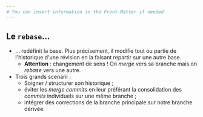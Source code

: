 ```yaml
---
# You can insert information in the Front-Matter if needed
---
```

##  Le `rebase`…

* … redéfinit la base. Plus précisement, il modifie tout ou partie de l'historique d'une révision en la faisant repartir sur une autre base.
  * **Attention**&nbsp;: changement de sens&nbsp;! On _merge_ vers sa branche mais on _rebase_ vers une autre.
* Trois grands scenarii&nbsp;:
  * Soigner / structurer son historique ;
  * éviter les _merge commits_ en leur préférant la consolidation des _commits_ individuels sur une même branche ;
  * intégrer des corrections de la branche principale sur notre branche dérivée.
